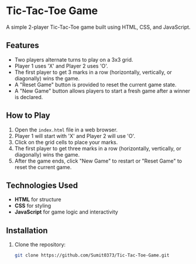 # Tic-Tac-Toe Game

A simple 2-player Tic-Tac-Toe game built using HTML, CSS, and JavaScript.

## Features
- Two players alternate turns to play on a 3x3 grid.
- Player 1 uses 'X' and Player 2 uses 'O'.
- The first player to get 3 marks in a row (horizontally, vertically, or diagonally) wins the game.
- A "Reset Game" button is provided to reset the current game state.
- A "New Game" button allows players to start a fresh game after a winner is declared.

## How to Play
1. Open the `index.html` file in a web browser.
2. Player 1 will start with 'X' and Player 2 will use 'O'.
3. Click on the grid cells to place your marks.
4. The first player to get three marks in a row (horizontally, vertically, or diagonally) wins the game.
5. After the game ends, click "New Game" to restart or "Reset Game" to reset the current game.

## Technologies Used
- **HTML** for structure
- **CSS** for styling
- **JavaScript** for game logic and interactivity

## Installation
1. Clone the repository:
   ```bash
   git clone https://github.com/Sumit0373/Tic-Tac-Toe-Game.git
